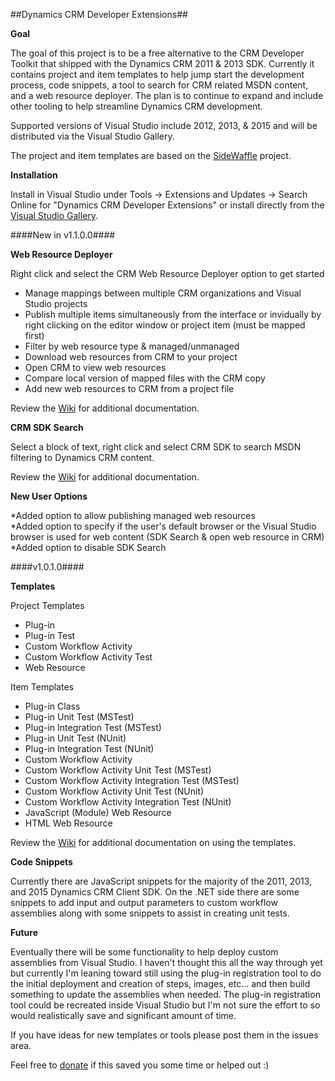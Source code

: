 ##Dynamics CRM Developer Extensions##

**Goal**

The goal of this project is to be a free alternative to the CRM Developer Toolkit that shipped with the Dynamics CRM 2011 & 2013 SDK. Currently it contains project  and item templates to help jump start the development process, code snippets, a tool to search for CRM related MSDN content, and a web resource deployer. The plan is to continue to expand and include other tooling to help streamline Dynamics CRM development. 

Supported versions of Visual Studio include 2012, 2013, & 2015 and will be distributed via the Visual Studio Gallery.

The project and item templates are based on the [SideWaffle](http://sidewaffle.com/) project.

**Installation**

Install in Visual Studio under Tools -> Extensions and Updates -> Search Online for "Dynamics CRM Developer Extensions" or install directly from the [Visual Studio Gallery](https://visualstudiogallery.msdn.microsoft.com/0f9ab063-acec-4c55-bd6c-5eb7c6cffec4).

####New in v1.1.0.0####

**Web Resource Deployer**

Right click and select the CRM Web Resource Deployer option to get started

* Manage mappings between multiple CRM organizations and Visual Studio projects
* Publish multiple items simultaneously from the interface or invidually by right clicking on the editor window or project item (must be mapped first)
* Filter by web resource type & managed/unmanaged
* Download web resources from CRM to your project
* Open CRM to view web resources
* Compare local version of mapped files with the CRM copy
* Add new web resources to CRM from a project file

Review the [Wiki](https://github.com/jlattimer/CRMDeveloperExtensions/wiki/Web-Resource-Deployer) for additional documentation.

**CRM SDK Search**

Select a block of text, right click and select CRM SDK to search MSDN filtering to Dynamics CRM content. 

Review the [Wiki](https://github.com/jlattimer/CRMDeveloperExtensions/wiki/CRM-SDK-Search) for additional documentation.

**New User Options**

*Added option to allow publishing managed web resources     
*Added option to specify if the user's default browser or the Visual Studio browser is used for web content (SDK Search & open web resource in CRM)    
*Added option to disable SDK Search     

####v1.0.1.0####

**Templates**

Project Templates

* Plug-in   
* Plug-in Test   
* Custom Workflow Activity   
* Custom Workflow Activity Test   
* Web Resource   

Item Templates

* Plug-in Class   
* Plug-in Unit Test (MSTest)   
* Plug-in Integration Test (MSTest)   
* Plug-in Unit Test (NUnit)   
* Plug-in Integration Test (NUnit)   
* Custom Workflow Activity   
* Custom Workflow Activity Unit Test (MSTest)   
* Custom Workflow Activity Integration Test (MSTest)   
* Custom Workflow Activity Unit Test (NUnit)   
* Custom Workflow Activity Integration Test (NUnit)   
* JavaScript (Module) Web Resource   
* HTML Web Resource     


Review the [Wiki](https://github.com/jlattimer/CRMDeveloperExtensions/wiki) for additional documentation on using the templates.

**Code Snippets**

Currently there are JavaScript snippets for the majority of the 2011, 2013, and 2015 Dynamics CRM Client SDK. On the .NET side there are some snippets to add input and output parameters to custom workflow assemblies along with some snippets to assist in creating unit tests.

**Future**

Eventually there will be some functionality to help deploy custom assemblies from Visual Studio. I haven't thought this all the way through yet but currently I'm leaning toward still using the plug-in registration tool to do the initial deployment and creation of steps, images, etc... and then build something to update the assemblies when needed. The plug-in registration tool could be recreated inside Visual Studio but I'm not sure the effort to so would realistically save and significant amount of time.

If you have ideas for new templates or tools please post them in the issues area.

Feel free to [donate](https://www.paypal.com/cgi-bin/webscr?cmd=_s-xclick&hosted_button_id=KGV72FKEY8TJL) if this saved you some time or helped out :)
